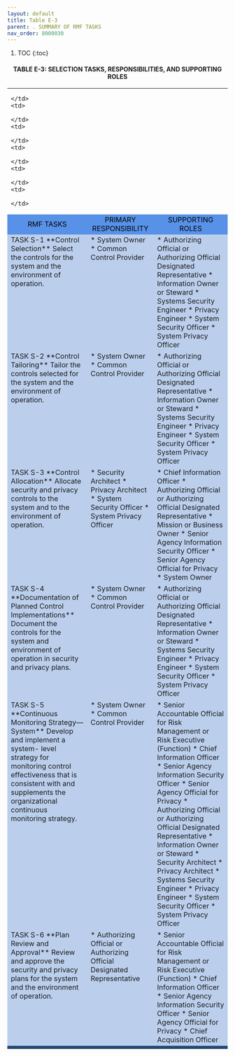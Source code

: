 ```yaml
---
layout: default
title: Table E-3 
parent: . SUMMARY OF RMF TASKS 
nav_order: 8000030
---
```


1. TOC
{:toc}

<h4 style='text-align:center'>TABLE E-3: SELECTION TASKS, RESPONSIBILITIES, AND SUPPORTING ROLES</h4>
<table>
  <tr>
    <td>

    </td>
    <td>

    </td>
    <td>

    </td>
    <td>

    </td>
    <td>

    </td>
    <td>

    </td>
  </tr>
  <tr>
    <td colspan="2" style="background-color:#5892e8;text-align: center">
<span style="color:#000000">RMF TASKS</span>
    </td>
    <td colspan="2" style="background-color:#5892e8;text-align: center">
<span style="color:#000000">PRIMARY RESPONSIBILITY</span>
    </td>
    <td colspan="2" style="background-color:#5892e8;text-align: center">
<span style="color:#000000">SUPPORTING ROLES</span>
    </td>
  </tr>
  <tr>
<td colspan="2" style="background-color:#bbcfed;vertical-align:top;" markdown="1">
TASK S-1    
**Control Selection**  
Select the controls for the system and the environment of operation.
</td>
<td colspan="2" style="background-color:#bbcfed;vertical-align:top;" markdown="1">
* System Owner
* Common Control Provider
</td>
<td colspan="2" style="background-color:#bbcfed;vertical-align:top;" markdown="1">
* Authorizing Official or Authorizing Official Designated Representative
* Information Owner or Steward
* Systems Security Engineer
* Privacy Engineer
* System Security Officer
* System Privacy Officer
</td>
  </tr>
  <tr>
<td colspan="2" style="background-color:#bbcfed;vertical-align:top;" markdown="1">
TASK S-2  
**Control Tailoring**  
Tailor the controls selected for the system and the environment of operation.
</td>
<td colspan="2" style="background-color:#bbcfed;vertical-align:top;" markdown="1">
* System Owner
* Common Control Provider
</td>
<td colspan="2" style="background-color:#bbcfed;vertical-align:top;" markdown="1">
* Authorizing Official or Authorizing Official Designated Representative
* Information Owner or Steward
* Systems Security Engineer
* Privacy Engineer
* System Security Officer
* System Privacy Officer
</td>
  </tr>
  <tr>
<td colspan="2" style="background-color:#bbcfed;vertical-align:top;" markdown="1">
TASK S-3   
**Control Allocation**  
Allocate security and privacy controls to the system and to the environment of operation.
</td>
<td colspan="2" style="background-color:#bbcfed;vertical-align:top;" markdown="1">
* Security Architect
* Privacy Architect
* System Security Officer 
* System Privacy Officer
</td>
<td colspan="2" style="background-color:#bbcfed;vertical-align:top;" markdown="1">
* Chief Information Officer
* Authorizing Official or Authorizing Official Designated Representative
* Mission or Business Owner
* Senior Agency Information Security Officer
* Senior Agency Official for Privacy
* System Owner
</td>
  </tr>
  <tr>
<td colspan="2" style="background-color:#bbcfed;vertical-align:top;" markdown="1">
TASK S-4  
**Documentation of Planned Control Implementations**  
Document the controls for the system and environment of operation in security and privacy plans.
</td>
<td colspan="2" style="background-color:#bbcfed;vertical-align:top;" markdown="1">
* System Owner
* Common Control Provider
</td>
<td colspan="2" style="background-color:#bbcfed;vertical-align:top;" markdown="1">
* Authorizing Official or Authorizing Official Designated Representative
* Information Owner or Steward
* Systems Security Engineer
* Privacy Engineer
* System Security Officer
* System Privacy Officer
</td>
  </tr>
  <tr>
<td colspan="2" style="background-color:#bbcfed;vertical-align:top;" markdown="1">
TASK S-5  
**Continuous Monitoring Strategy—System**  
Develop and implement a system- level strategy for monitoring control effectiveness that is consistent with and supplements the organizational continuous monitoring strategy.
</td>
<td colspan="2" style="background-color:#bbcfed;vertical-align:top;" markdown="1">
* System Owner
* Common Control Provider
</td>
<td colspan="2" style="background-color:#bbcfed;vertical-align:top;" markdown="1">
* Senior Accountable Official for Risk Management or Risk Executive (Function)
* Chief Information Officer
* Senior Agency Information Security Officer
* Senior Agency Official for Privacy
* Authorizing Official or Authorizing Official Designated Representative
* Information Owner or Steward
* Security Architect
* Privacy Architect
* Systems Security Engineer
* Privacy Engineer
* System Security Officer
* System Privacy Officer
</td>
  </tr>
  <tr>
<td colspan="2" style="background-color:#bbcfed;vertical-align:top;" markdown="1">
TASK S-6  
**Plan Review and Approval**  
Review and approve the security and privacy plans for the system and the environment of operation.
</td>
<td colspan="2" style="background-color:#bbcfed;vertical-align:top;" markdown="1">
* Authorizing Official or Authorizing Official Designated Representative
</td>
<td colspan="2" style="background-color:#bbcfed;vertical-align:top;" markdown="1">
* Senior Accountable Official for Risk Management or Risk Executive (Function)
* Chief Information Officer
* Senior Agency Information Security Officer
* Senior Agency Official for Privacy
* Chief Acquisition Officer
</td>
  </tr>
  <tr>
    <td colspan="6" style="background-color:#224b7a;text-align: center">
<span style="color:#000000"></span>
    </td>
  </tr>
</table>

